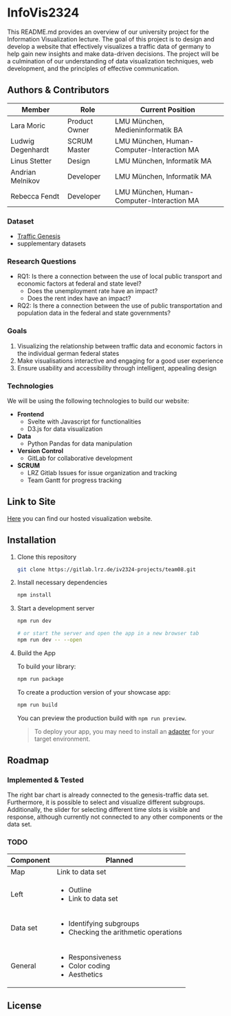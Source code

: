 # InfoVis2324

This README.md provides an overview of our university project for the Information Visualization lecture. The goal of
this project is to design and develop a website that effectively visualizes a traffic data of germany to help gain new
insights and make data-driven decisions. The project will be a culmination of our understanding of data visualization
techniques, web development, and the principles of effective communication.

## Authors & Contributors

| Member            | Role          | Current Position                           |
|-------------------|---------------|--------------------------------------------|
| Lara Moric        | Product Owner | LMU München, Medieninformatik BA           |
| Ludwig Degenhardt | SCRUM Master  | LMU München, Human-Computer-Interaction MA |
| Linus Stetter     | Design        | LMU München, Informatik MA                 |
| Andrian Melnikov  | Developer     | LMU München, Informatik MA                 |
| Rebecca Fendt     | Developer     | LMU München, Human-Computer-Interaction MA |

### Dataset

- [Traffic Genesis](https://www-genesis.destatis.de/genesis//online?operation=table&code=46181-0015&bypass=true&levelindex=0&levelid=1697718366080#abreadcrumb)
- supplementary datasets

### Research Questions

- RQ1: Is there a connection between the use of local public transport and economic factors at federal and state level?
  - Does the unemployment rate have an impact?
  - Does the rent index have an impact?
- RQ2: Is there a connection between the use of public transportation and population data in the federal and state
  governments?

### Goals

1. Visualizing the relationship between traffic data and economic factors in the individual german federal states
2. Make visualisations interactive and engaging for a good user experience
3. Ensure usability and accessibility through intelligent, appealing design

### Technologies

We will be using the following technologies to build our website:

- **Frontend**
    - Svelte with Javascript for functionalities
    - D3.js for data visualization
- **Data**
    - Python Pandas for data manipulation
- **Version Control**
    - GitLab for collaborative development
- **SCRUM**
    - LRZ Gitlab Issues for issue organization and tracking
    - Team Gantt for progress tracking

## Link to Site

[Here](https://iv2324-projects.pages.gitlab.lrz.de/team08/) you can find our hosted visualization website.

## Installation

1. Clone this repository

    ```bash
    git clone https://gitlab.lrz.de/iv2324-projects/team08.git
    ```

2. Install necessary dependencies

    ```bash
    npm install
    ```

3. Start a development server

    ```bash
    npm run dev

    # or start the server and open the app in a new browser tab
    npm run dev -- --open
    ```

4. Build the App

   To build your library:

    ```bash
    npm run package
    ```

   To create a production version of your showcase app:

    ```bash
    npm run build
    ```

   You can preview the production build with `npm run preview`.

   > To deploy your app, you may need to install an [adapter](https://kit.svelte.dev/docs/adapters) for your target
   environment.

## Roadmap

### Implemented & Tested

The right bar chart is already connected to the genesis-traffic data set. Furthermore, it is possible to select and
visualize different subgroups.
Additionally, the slider for selecting different time slots is visible and response, although currently not connected to
any other components or the data set.

### TODO

| Component | Planned                                                                                |
|-----------|----------------------------------------------------------------------------------------|
| Map       | Link to data set                                                                       |
| Left      | <ul><li> Outline </li><li> Link to data set </li></ul>                                 |
| Data set  | <ul><li> Identifying subgroups </li><li> Checking the arithmetic operations </li></ul> |
| General   | <ul><li> Responsiveness </li><li> Color coding </li><li> Aesthetics </li> </ul>        |

## License

